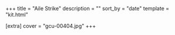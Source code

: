 +++
title = "Aile Strike"
description = ""
sort_by = "date"
template = "kit.html"

[extra]
cover = "gcu-00404.jpg"
+++
